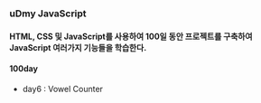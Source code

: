 ### uDmy JavaScript

#### HTML, CSS 및 JavaScript를 사용하여 100일 동안 프로젝트를 구축하여 JavaScript 여러가지 기능들을 학습한다.

#### 100day

- day6 : Vowel Counter
